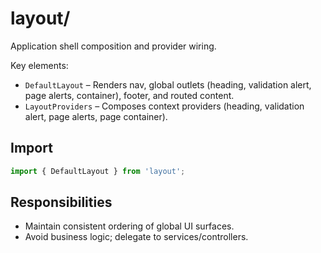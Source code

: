 # layout/

Application shell composition and provider wiring.

Key elements:

- `DefaultLayout` – Renders nav, global outlets (heading, validation alert, page alerts, container), footer, and routed content.
- `LayoutProviders` – Composes context providers (heading, validation alert, page alerts, page container).

## Import

```ts
import { DefaultLayout } from 'layout';
```

## Responsibilities

- Maintain consistent ordering of global UI surfaces.
- Avoid business logic; delegate to services/controllers.
